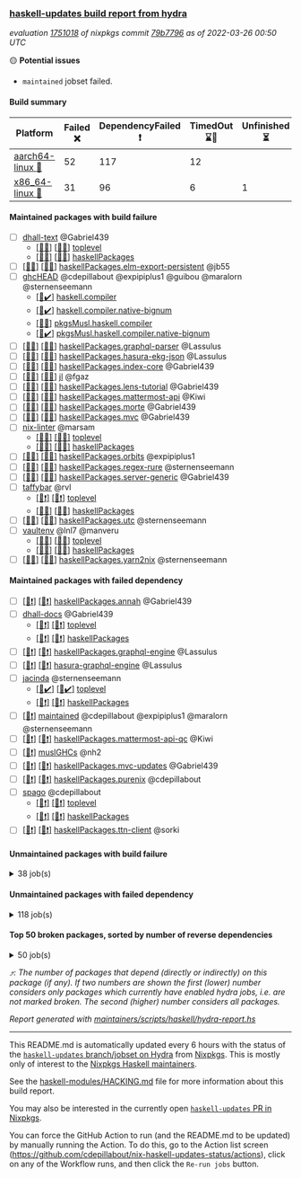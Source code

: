 ### [haskell-updates build report from hydra](https://hydra.nixos.org/jobset/nixpkgs/haskell-updates)
*evaluation [1751018](https://hydra.nixos.org/eval/1751018) of nixpkgs commit [79b7796](https://github.com/NixOS/nixpkgs/commits/79b779655724099bf9860c8448fb10eb3bf34873) as of 2022-03-26 00:50 UTC*

:yellow_circle: **Potential issues**
  * `maintained` jobset failed.

#### Build summary

 | Platform | Failed :x: | DependencyFailed :heavy_exclamation_mark: | TimedOut :hourglass::no_entry_sign: | Unfinished :hourglass_flowing_sand: | Success :heavy_check_mark: | 
 | --- | --- | --- | --- | --- | --- | 
 | [aarch64-linux :iphone:](https://hydra.nixos.org/eval/1751018?filter=.aarch64-linux) | 52 | 117 | 12 |  | 6173 | 
 | [x86_64-linux :penguin:](https://hydra.nixos.org/eval/1751018?filter=.x86_64-linux) | 31 | 96 | 6 | 1 | 6256 | 
#### Maintained packages with build failure
- [ ] [dhall-text](https://hydra.nixos.org/eval/1751018?filter=dhall-text) @Gabriel439
  - [[:iphone::x:]](https://hydra.nixos.org/build/170462121) [[:penguin::x:]](https://hydra.nixos.org/build/170462276) [toplevel](https://hydra.nixos.org/eval/1751018?filter=dhall-text)
  - [[:iphone::x:]](https://hydra.nixos.org/build/170469710) [[:penguin::x:]](https://hydra.nixos.org/build/170468431) [haskellPackages](https://hydra.nixos.org/eval/1751018?filter=haskellPackages.dhall-text)
- [ ] [[:iphone::x:]](https://hydra.nixos.org/build/170101168) [[:penguin::x:]](https://hydra.nixos.org/build/170100854) [haskellPackages.elm-export-persistent](https://hydra.nixos.org/eval/1751018?filter=haskellPackages.elm-export-persistent) @jb55
- [ ] [ghcHEAD](https://hydra.nixos.org/eval/1751018?filter=ghcHEAD) @cdepillabout @expipiplus1 @guibou @maralorn @sternenseemann
  - [[:penguin::heavy_check_mark:]](https://hydra.nixos.org/build/169732497) [haskell.compiler](https://hydra.nixos.org/eval/1751018?filter=haskell.compiler.ghcHEAD)
  - [[:penguin::heavy_check_mark:]](https://hydra.nixos.org/build/169743912) [haskell.compiler.native-bignum](https://hydra.nixos.org/eval/1751018?filter=haskell.compiler.native-bignum.ghcHEAD)
  - [[:penguin::x:]](https://hydra.nixos.org/build/169748113) [pkgsMusl.haskell.compiler](https://hydra.nixos.org/eval/1751018?filter=pkgsMusl.haskell.compiler.ghcHEAD)
  - [[:penguin::heavy_check_mark:]](https://hydra.nixos.org/build/169743137) [pkgsMusl.haskell.compiler.native-bignum](https://hydra.nixos.org/eval/1751018?filter=pkgsMusl.haskell.compiler.native-bignum.ghcHEAD)
- [ ] [[:iphone::x:]](https://hydra.nixos.org/build/169731858) [[:penguin::x:]](https://hydra.nixos.org/build/169733518) [haskellPackages.graphql-parser](https://hydra.nixos.org/eval/1751018?filter=haskellPackages.graphql-parser) @Lassulus
- [ ] [[:iphone::x:]](https://hydra.nixos.org/build/169738033) [[:penguin::x:]](https://hydra.nixos.org/build/169747755) [haskellPackages.hasura-ekg-json](https://hydra.nixos.org/eval/1751018?filter=haskellPackages.hasura-ekg-json) @Lassulus
- [ ] [[:iphone::x:]](https://hydra.nixos.org/build/170468860) [[:penguin::x:]](https://hydra.nixos.org/build/170462113) [haskellPackages.index-core](https://hydra.nixos.org/eval/1751018?filter=haskellPackages.index-core) @Gabriel439
- [ ] [[:iphone::x:]](https://hydra.nixos.org/build/169747848) [[:penguin::x:]](https://hydra.nixos.org/build/169745399) [jl](https://hydra.nixos.org/eval/1751018?filter=jl) @fgaz
- [ ] [[:iphone::x:]](https://hydra.nixos.org/build/170459809) [[:penguin::x:]](https://hydra.nixos.org/build/170468489) [haskellPackages.lens-tutorial](https://hydra.nixos.org/eval/1751018?filter=haskellPackages.lens-tutorial) @Gabriel439
- [ ] [[:iphone::x:]](https://hydra.nixos.org/build/170101250) [[:penguin::x:]](https://hydra.nixos.org/build/170100655) [haskellPackages.mattermost-api](https://hydra.nixos.org/eval/1751018?filter=haskellPackages.mattermost-api) @Kiwi
- [ ] [[:iphone::x:]](https://hydra.nixos.org/build/170460349) [[:penguin::x:]](https://hydra.nixos.org/build/170470609) [haskellPackages.morte](https://hydra.nixos.org/eval/1751018?filter=haskellPackages.morte) @Gabriel439
- [ ] [[:iphone::x:]](https://hydra.nixos.org/build/170467699) [[:penguin::x:]](https://hydra.nixos.org/build/170462432) [haskellPackages.mvc](https://hydra.nixos.org/eval/1751018?filter=haskellPackages.mvc) @Gabriel439
- [ ] [nix-linter](https://hydra.nixos.org/eval/1751018?filter=nix-linter) @marsam
  - [[:iphone::x:]](https://hydra.nixos.org/build/169731344) [[:penguin::x:]](https://hydra.nixos.org/build/169746143) [toplevel](https://hydra.nixos.org/eval/1751018?filter=nix-linter)
  - [[:iphone::x:]](https://hydra.nixos.org/build/169733230) [[:penguin::x:]](https://hydra.nixos.org/build/169736355) [haskellPackages](https://hydra.nixos.org/eval/1751018?filter=haskellPackages.nix-linter)
- [ ] [[:iphone::x:]](https://hydra.nixos.org/build/169734712) [[:penguin::x:]](https://hydra.nixos.org/build/170101111) [haskellPackages.orbits](https://hydra.nixos.org/eval/1751018?filter=haskellPackages.orbits) @expipiplus1
- [ ] [[:iphone::x:]](https://hydra.nixos.org/build/170466421) [[:penguin::x:]](https://hydra.nixos.org/build/170464872) [haskellPackages.regex-rure](https://hydra.nixos.org/eval/1751018?filter=haskellPackages.regex-rure) @sternenseemann
- [ ] [[:iphone::x:]](https://hydra.nixos.org/build/170466878) [[:penguin::x:]](https://hydra.nixos.org/build/170469624) [haskellPackages.server-generic](https://hydra.nixos.org/eval/1751018?filter=haskellPackages.server-generic) @Gabriel439
- [ ] [taffybar](https://hydra.nixos.org/eval/1751018?filter=taffybar) @rvl
  - [[:iphone::heavy_exclamation_mark:]](https://hydra.nixos.org/build/170868446) [[:penguin::heavy_exclamation_mark:]](https://hydra.nixos.org/build/170868445) [toplevel](https://hydra.nixos.org/eval/1751018?filter=taffybar)
  - [[:iphone::x:]](https://hydra.nixos.org/build/170100917) [[:penguin::x:]](https://hydra.nixos.org/build/170100962) [haskellPackages](https://hydra.nixos.org/eval/1751018?filter=haskellPackages.taffybar)
- [ ] [[:iphone::x:]](https://hydra.nixos.org/build/170460001) [[:penguin::x:]](https://hydra.nixos.org/build/170460032) [haskellPackages.utc](https://hydra.nixos.org/eval/1751018?filter=haskellPackages.utc) @sternenseemann
- [ ] [vaultenv](https://hydra.nixos.org/eval/1751018?filter=vaultenv) @lnl7 @manveru
  - [[:iphone::x:]](https://hydra.nixos.org/build/169750668) [[:penguin::x:]](https://hydra.nixos.org/build/169729132) [toplevel](https://hydra.nixos.org/eval/1751018?filter=vaultenv)
  - [[:iphone::x:]](https://hydra.nixos.org/build/169730222) [[:penguin::x:]](https://hydra.nixos.org/build/169737951) [haskellPackages](https://hydra.nixos.org/eval/1751018?filter=haskellPackages.vaultenv)
- [ ] [[:iphone::x:]](https://hydra.nixos.org/build/169738294) [[:penguin::x:]](https://hydra.nixos.org/build/169748636) [haskellPackages.yarn2nix](https://hydra.nixos.org/eval/1751018?filter=haskellPackages.yarn2nix) @sternenseemann
#### Maintained packages with failed dependency
- [ ] [[:iphone::heavy_exclamation_mark:]](https://hydra.nixos.org/build/170634582) [[:penguin::heavy_exclamation_mark:]](https://hydra.nixos.org/build/170634508) [haskellPackages.annah](https://hydra.nixos.org/eval/1751018?filter=haskellPackages.annah) @Gabriel439
- [ ] [dhall-docs](https://hydra.nixos.org/eval/1751018?filter=dhall-docs) @Gabriel439
  - [[:iphone::heavy_exclamation_mark:]](https://hydra.nixos.org/build/170634589) [[:penguin::heavy_exclamation_mark:]](https://hydra.nixos.org/build/170634585) [toplevel](https://hydra.nixos.org/eval/1751018?filter=dhall-docs)
  - [[:iphone::heavy_exclamation_mark:]](https://hydra.nixos.org/build/170634536) [[:penguin::heavy_exclamation_mark:]](https://hydra.nixos.org/build/170634549) [haskellPackages](https://hydra.nixos.org/eval/1751018?filter=haskellPackages.dhall-docs)
- [ ] [[:iphone::heavy_exclamation_mark:]](https://hydra.nixos.org/build/170385658) [[:penguin::heavy_exclamation_mark:]](https://hydra.nixos.org/build/170385755) [haskellPackages.graphql-engine](https://hydra.nixos.org/eval/1751018?filter=haskellPackages.graphql-engine) @Lassulus
- [ ] [[:iphone::heavy_exclamation_mark:]](https://hydra.nixos.org/build/170385679) [[:penguin::heavy_exclamation_mark:]](https://hydra.nixos.org/build/170385631) [hasura-graphql-engine](https://hydra.nixos.org/eval/1751018?filter=hasura-graphql-engine) @Lassulus
- [ ] [jacinda](https://hydra.nixos.org/eval/1751018?filter=jacinda) @sternenseemann
  - [[:iphone::heavy_check_mark:]](https://hydra.nixos.org/build/170430927) [[:penguin::heavy_check_mark:]](https://hydra.nixos.org/build/170430934) [toplevel](https://hydra.nixos.org/eval/1751018?filter=jacinda)
  - [[:iphone::heavy_exclamation_mark:]](https://hydra.nixos.org/build/170634337) [[:penguin::heavy_exclamation_mark:]](https://hydra.nixos.org/build/170634364) [haskellPackages](https://hydra.nixos.org/eval/1751018?filter=haskellPackages.jacinda)
- [ ] [[:penguin::heavy_exclamation_mark:]](https://hydra.nixos.org/build/170868459) [maintained](https://hydra.nixos.org/eval/1751018?filter=maintained) @cdepillabout @expipiplus1 @maralorn @sternenseemann
- [ ] [[:iphone::heavy_exclamation_mark:]](https://hydra.nixos.org/build/170101065) [[:penguin::heavy_exclamation_mark:]](https://hydra.nixos.org/build/170101200) [haskellPackages.mattermost-api-qc](https://hydra.nixos.org/eval/1751018?filter=haskellPackages.mattermost-api-qc) @Kiwi
- [ ] [[:penguin::heavy_exclamation_mark:]](https://hydra.nixos.org/build/169745644) [muslGHCs](https://hydra.nixos.org/eval/1751018?filter=muslGHCs) @nh2
- [ ] [[:iphone::heavy_exclamation_mark:]](https://hydra.nixos.org/build/170634479) [[:penguin::heavy_exclamation_mark:]](https://hydra.nixos.org/build/170634254) [haskellPackages.mvc-updates](https://hydra.nixos.org/eval/1751018?filter=haskellPackages.mvc-updates) @Gabriel439
- [ ] [[:iphone::heavy_exclamation_mark:]](https://hydra.nixos.org/build/170634507) [[:penguin::heavy_exclamation_mark:]](https://hydra.nixos.org/build/170634518) [haskellPackages.purenix](https://hydra.nixos.org/eval/1751018?filter=haskellPackages.purenix) @cdepillabout
- [ ] [spago](https://hydra.nixos.org/eval/1751018?filter=spago) @cdepillabout
  - [[:iphone::heavy_exclamation_mark:]](https://hydra.nixos.org/build/169743153) [[:penguin::heavy_exclamation_mark:]](https://hydra.nixos.org/build/169730093) [toplevel](https://hydra.nixos.org/eval/1751018?filter=spago)
  - [[:iphone::heavy_exclamation_mark:]](https://hydra.nixos.org/build/169738130) [[:penguin::heavy_exclamation_mark:]](https://hydra.nixos.org/build/169733436) [haskellPackages](https://hydra.nixos.org/eval/1751018?filter=haskellPackages.spago)
- [ ] [[:iphone::heavy_exclamation_mark:]](https://hydra.nixos.org/build/170634555) [[:penguin::heavy_exclamation_mark:]](https://hydra.nixos.org/build/170634503) [haskellPackages.ttn-client](https://hydra.nixos.org/eval/1751018?filter=haskellPackages.ttn-client) @sorki
#### Unmaintained packages with build failure
<details><summary>38 job(s) </summary>

- [ ] [QuickCheck](https://hydra.nixos.org/eval/1751018?filter=QuickCheck)  :arrow_heading_up: 1265 | 4738
  - [[:iphone::heavy_check_mark:]](https://hydra.nixos.org/build/169729684) [[:penguin::heavy_check_mark:]](https://hydra.nixos.org/build/169738633) [haskellPackages](https://hydra.nixos.org/eval/1751018?filter=haskellPackages.QuickCheck)
  -  [[:penguin::x:]](https://hydra.nixos.org/build/170015577) [pkgsStatic.haskell.packages.integer-simple.ghc8107](https://hydra.nixos.org/eval/1751018?filter=pkgsStatic.haskell.packages.integer-simple.ghc8107.QuickCheck)
  -  [[:penguin::heavy_check_mark:]](https://hydra.nixos.org/build/170015576) [pkgsStatic.haskell.packages.native-bignum.ghc902](https://hydra.nixos.org/eval/1751018?filter=pkgsStatic.haskell.packages.native-bignum.ghc902.QuickCheck)
- [ ] [[:iphone::x:]](https://hydra.nixos.org/build/169749212) [[:penguin::x:]](https://hydra.nixos.org/build/169735126) [haskellPackages.text-format](https://hydra.nixos.org/eval/1751018?filter=haskellPackages.text-format)  :arrow_heading_up: 18 | 28
- [ ] [[:iphone::x:]](https://hydra.nixos.org/build/169746375) [[:penguin::x:]](https://hydra.nixos.org/build/169750762) [haskellPackages.validation](https://hydra.nixos.org/eval/1751018?filter=haskellPackages.validation)  :arrow_heading_up: 12 | 26
- [ ] [[:iphone::x:]](https://hydra.nixos.org/build/170634664) [[:penguin::x:]](https://hydra.nixos.org/build/170634623) [haskellPackages.yi-core](https://hydra.nixos.org/eval/1751018?filter=haskellPackages.yi-core)  :arrow_heading_up: 12 | 12
- [ ] [[:iphone::x:]](https://hydra.nixos.org/build/169747473) [[:penguin::x:]](https://hydra.nixos.org/build/169735485) [haskellPackages.bower-json](https://hydra.nixos.org/eval/1751018?filter=haskellPackages.bower-json)  :arrow_heading_up: 8 | 10
- [ ] [[:iphone::x:]](https://hydra.nixos.org/build/169746047) [[:penguin::x:]](https://hydra.nixos.org/build/169730292) [haskellPackages.purescript-cst](https://hydra.nixos.org/eval/1751018?filter=haskellPackages.purescript-cst)  :arrow_heading_up: 7 | 9
- [ ] [[:iphone::x:]](https://hydra.nixos.org/build/169736386) [[:penguin::heavy_check_mark:]](https://hydra.nixos.org/build/169744407) [haskellPackages.OrderedBits](https://hydra.nixos.org/eval/1751018?filter=haskellPackages.OrderedBits)  :arrow_heading_up: 5 | 36
- [ ] [[:iphone::x:]](https://hydra.nixos.org/build/170634644) [[:penguin::x:]](https://hydra.nixos.org/build/170868440) [haskellPackages.sbv](https://hydra.nixos.org/eval/1751018?filter=haskellPackages.sbv)  :arrow_heading_up: 5 | 13
- [ ] [[:iphone::x:]](https://hydra.nixos.org/build/170470305) [[:penguin::heavy_check_mark:]](https://hydra.nixos.org/build/170468731) [haskellPackages.hw-simd](https://hydra.nixos.org/eval/1751018?filter=haskellPackages.hw-simd)  :arrow_heading_up: 3 | 7
- [ ] [[:iphone::x:]](https://hydra.nixos.org/build/170101194) [[:penguin::heavy_check_mark:]](https://hydra.nixos.org/build/170100899) [haskellPackages.ptr-poker](https://hydra.nixos.org/eval/1751018?filter=haskellPackages.ptr-poker)  :arrow_heading_up: 3 | 4
- [ ] [[:iphone::x:]](https://hydra.nixos.org/build/170460781) [[:penguin::x:]](https://hydra.nixos.org/build/170459700) [haskellPackages.mmark](https://hydra.nixos.org/eval/1751018?filter=haskellPackages.mmark)  :arrow_heading_up: 3 | 3
- [ ] [[:iphone::x:]](https://hydra.nixos.org/build/170100804) [[:penguin::x:]](https://hydra.nixos.org/build/170101088) [haskellPackages.net-mqtt](https://hydra.nixos.org/eval/1751018?filter=haskellPackages.net-mqtt)  :arrow_heading_up: 3 | 3
- [ ] [[:iphone::x:]](https://hydra.nixos.org/build/170466393) [[:penguin::heavy_check_mark:]](https://hydra.nixos.org/build/170470590) [haskellPackages.hw-json-simd](https://hydra.nixos.org/eval/1751018?filter=haskellPackages.hw-json-simd)  :arrow_heading_up: 2 | 7
- [ ] [[:iphone::x:]](https://hydra.nixos.org/build/169733136) [[:penguin::heavy_check_mark:]](https://hydra.nixos.org/build/169732135) [haskellPackages.cdar-mBound](https://hydra.nixos.org/eval/1751018?filter=haskellPackages.cdar-mBound)  :arrow_heading_up: 2 | 2
- [ ] [[:iphone::x:]](https://hydra.nixos.org/build/169738749) [[:penguin::heavy_check_mark:]](https://hydra.nixos.org/build/169749042) [haskellPackages.quic](https://hydra.nixos.org/eval/1751018?filter=haskellPackages.quic)  :arrow_heading_up: 2 | 2
- [ ] [[:iphone::x:]](https://hydra.nixos.org/build/169738504) [[:penguin::heavy_check_mark:]](https://hydra.nixos.org/build/169734897) [haskellPackages.freetype2](https://hydra.nixos.org/eval/1751018?filter=haskellPackages.freetype2)  :arrow_heading_up: 1 | 8
- [ ] [[:iphone::x:]](https://hydra.nixos.org/build/169736555) [[:penguin::heavy_check_mark:]](https://hydra.nixos.org/build/169734498) [haskellPackages.long-double](https://hydra.nixos.org/eval/1751018?filter=haskellPackages.long-double)  :arrow_heading_up: 1 | 2
- [ ] [[:iphone::x:]](https://hydra.nixos.org/build/169737254) [[:penguin::x:]](https://hydra.nixos.org/build/169742008) [haskellPackages.cabal-install-parsers](https://hydra.nixos.org/eval/1751018?filter=haskellPackages.cabal-install-parsers)  :arrow_heading_up: 1 | 1
- [ ] [[:iphone::x:]](https://hydra.nixos.org/build/169737212) [[:penguin::heavy_check_mark:]](https://hydra.nixos.org/build/169747396) [haskellPackages.easytensor](https://hydra.nixos.org/eval/1751018?filter=haskellPackages.easytensor)  :arrow_heading_up: 1 | 1
- [ ] [[:iphone::x:]](https://hydra.nixos.org/build/169736150) [[:penguin::heavy_check_mark:]](https://hydra.nixos.org/build/169740772) [haskellPackages.nlopt-haskell](https://hydra.nixos.org/eval/1751018?filter=haskellPackages.nlopt-haskell)  :arrow_heading_up: 1 | 1
- [ ] [[:iphone::x:]](https://hydra.nixos.org/build/169743725) [[:penguin::heavy_check_mark:]](https://hydra.nixos.org/build/169748423) [haskellPackages.stm-queue](https://hydra.nixos.org/eval/1751018?filter=haskellPackages.stm-queue)  :arrow_heading_up: 1 | 1
- [ ] [[:iphone::x:]](https://hydra.nixos.org/build/170461205) [[:penguin::heavy_check_mark:]](https://hydra.nixos.org/build/170465228) [haskellPackages.swisstable](https://hydra.nixos.org/eval/1751018?filter=haskellPackages.swisstable)  :arrow_heading_up: 1 | 1
- [ ] [[:iphone::x:]](https://hydra.nixos.org/build/169733348) [[:penguin::heavy_check_mark:]](https://hydra.nixos.org/build/169730192) [haskellPackages.unicode-properties](https://hydra.nixos.org/eval/1751018?filter=haskellPackages.unicode-properties)  :arrow_heading_up: 1 | 1
- [ ] [[:iphone::x:]](https://hydra.nixos.org/build/169747516) [[:penguin::heavy_check_mark:]](https://hydra.nixos.org/build/169746690) [haskellPackages.picosat](https://hydra.nixos.org/eval/1751018?filter=haskellPackages.picosat)  :arrow_heading_up: 0 | 1
- [ ] [[:iphone::x:]](https://hydra.nixos.org/build/169731654) [[:penguin::heavy_check_mark:]](https://hydra.nixos.org/build/169738859) [haskellPackages.HsASA](https://hydra.nixos.org/eval/1751018?filter=haskellPackages.HsASA) 
- [ ] [[:iphone::x:]](https://hydra.nixos.org/build/170862147) [[:penguin::x:]](https://hydra.nixos.org/build/170862148) [haskellPackages.arch-hs](https://hydra.nixos.org/eval/1751018?filter=haskellPackages.arch-hs) 
- [ ] [[:iphone::x:]](https://hydra.nixos.org/build/169750868) [[:penguin::heavy_check_mark:]](https://hydra.nixos.org/build/169739991) [haskellPackages.comfort-fftw](https://hydra.nixos.org/eval/1751018?filter=haskellPackages.comfort-fftw) 
- [ ] [[:iphone::x:]](https://hydra.nixos.org/build/170868447) [[:penguin::heavy_check_mark:]](https://hydra.nixos.org/build/170868452) [haskellPackages.gnome-keyring](https://hydra.nixos.org/eval/1751018?filter=haskellPackages.gnome-keyring) 
- [ ] [[:iphone::x:]](https://hydra.nixos.org/build/169736601) [[:penguin::heavy_check_mark:]](https://hydra.nixos.org/build/169737986) [haskellPackages.hls-rename-plugin](https://hydra.nixos.org/eval/1751018?filter=haskellPackages.hls-rename-plugin) 
- [ ] [[:iphone::x:]](https://hydra.nixos.org/build/170634646) [[:penguin::x:]](https://hydra.nixos.org/build/170634636) [haskellPackages.hyper-haskell-server](https://hydra.nixos.org/eval/1751018?filter=haskellPackages.hyper-haskell-server) 
- [ ] [[:iphone::x:]](https://hydra.nixos.org/build/169729070) [[:penguin::heavy_check_mark:]](https://hydra.nixos.org/build/169735431) [haskellPackages.jammittools](https://hydra.nixos.org/eval/1751018?filter=haskellPackages.jammittools) 
- [ ] [[:iphone::x:]](https://hydra.nixos.org/build/169746258) [[:penguin::heavy_check_mark:]](https://hydra.nixos.org/build/169742814) [haskellPackages.risc386](https://hydra.nixos.org/eval/1751018?filter=haskellPackages.risc386) 
- [ ] [[:iphone::x:]](https://hydra.nixos.org/build/170465255) [[:penguin::heavy_check_mark:]](https://hydra.nixos.org/build/170462101) [haskellPackages.skews](https://hydra.nixos.org/eval/1751018?filter=haskellPackages.skews) 
- [ ] [[:iphone::x:]](https://hydra.nixos.org/build/170468499) [[:penguin::heavy_check_mark:]](https://hydra.nixos.org/build/170463122) [haskellPackages.slugify](https://hydra.nixos.org/eval/1751018?filter=haskellPackages.slugify) 
- [ ] [[:iphone::x:]](https://hydra.nixos.org/build/169738352) [[:penguin::heavy_check_mark:]](https://hydra.nixos.org/build/169736159) [haskellPackages.wiringPi](https://hydra.nixos.org/eval/1751018?filter=haskellPackages.wiringPi) 
</details>

#### Unmaintained packages with failed dependency
<details><summary>118 job(s) </summary>

- [ ] [[:iphone::heavy_exclamation_mark:]](https://hydra.nixos.org/build/170634502) [[:penguin::heavy_exclamation_mark:]](https://hydra.nixos.org/build/170634511) [haskellPackages.purescript](https://hydra.nixos.org/eval/1751018?filter=haskellPackages.purescript)  :arrow_heading_up: 6 | 8
- [ ] [[:iphone::heavy_exclamation_mark:]](https://hydra.nixos.org/build/169742361) [[:penguin::heavy_check_mark:]](https://hydra.nixos.org/build/169731754) [haskellPackages.PrimitiveArray](https://hydra.nixos.org/eval/1751018?filter=haskellPackages.PrimitiveArray)  :arrow_heading_up: 4 | 35
- [ ] [yi](https://hydra.nixos.org/eval/1751018?filter=yi)  :arrow_heading_up: 4 | 4
  -  [[:penguin::heavy_exclamation_mark:]](https://hydra.nixos.org/build/170634641) [toplevel](https://hydra.nixos.org/eval/1751018?filter=yi)
  - [[:iphone::heavy_exclamation_mark:]](https://hydra.nixos.org/build/170634665) [[:penguin::heavy_exclamation_mark:]](https://hydra.nixos.org/build/170634640) [haskellPackages](https://hydra.nixos.org/eval/1751018?filter=haskellPackages.yi)
- [ ] [[:iphone::heavy_exclamation_mark:]](https://hydra.nixos.org/build/170634301) [[:penguin::heavy_check_mark:]](https://hydra.nixos.org/build/170634274) [haskellPackages.BiobaseTypes](https://hydra.nixos.org/eval/1751018?filter=haskellPackages.BiobaseTypes)  :arrow_heading_up: 3 | 21
- [ ] [[:iphone::heavy_exclamation_mark:]](https://hydra.nixos.org/build/170634520) [[:penguin::heavy_exclamation_mark:]](https://hydra.nixos.org/build/170634603) [haskellPackages.sv-core](https://hydra.nixos.org/eval/1751018?filter=haskellPackages.sv-core)  :arrow_heading_up: 2 | 3
- [ ] [[:iphone::heavy_exclamation_mark:]](https://hydra.nixos.org/build/170101304) [[:penguin::heavy_check_mark:]](https://hydra.nixos.org/build/170100919) [haskellPackages.jsonifier](https://hydra.nixos.org/eval/1751018?filter=haskellPackages.jsonifier)  :arrow_heading_up: 2 | 2
- [ ] [[:iphone::heavy_exclamation_mark:]](https://hydra.nixos.org/build/170634624) [[:penguin::heavy_exclamation_mark:]](https://hydra.nixos.org/build/170634659) [haskellPackages.yi-misc-modes](https://hydra.nixos.org/eval/1751018?filter=haskellPackages.yi-misc-modes)  :arrow_heading_up: 2 | 2
- [ ] [[:iphone::heavy_exclamation_mark:]](https://hydra.nixos.org/build/170634439) [[:penguin::heavy_check_mark:]](https://hydra.nixos.org/build/170634331) [haskellPackages.BiobaseENA](https://hydra.nixos.org/eval/1751018?filter=haskellPackages.BiobaseENA)  :arrow_heading_up: 1 | 18
- [ ] [[:iphone::heavy_exclamation_mark:]](https://hydra.nixos.org/build/170634573) [[:penguin::heavy_exclamation_mark:]](https://hydra.nixos.org/build/170634563) [haskellPackages.geojson](https://hydra.nixos.org/eval/1751018?filter=haskellPackages.geojson)  :arrow_heading_up: 1 | 3
- [ ] [[:iphone::heavy_exclamation_mark:]](https://hydra.nixos.org/build/170634258) [[:penguin::heavy_check_mark:]](https://hydra.nixos.org/build/170634029) [haskellPackages.hw-dsv](https://hydra.nixos.org/eval/1751018?filter=haskellPackages.hw-dsv)  :arrow_heading_up: 1 | 3
- [ ] [hoogle](https://hydra.nixos.org/eval/1751018?filter=hoogle)  :arrow_heading_up: 1 | 2
  - [[:iphone::heavy_check_mark:]](https://hydra.nixos.org/build/169742252) [[:penguin::heavy_check_mark:]](https://hydra.nixos.org/build/169745448) [haskell.packages.ghc8107](https://hydra.nixos.org/eval/1751018?filter=haskell.packages.ghc8107.hoogle)
  - [[:iphone::heavy_check_mark:]](https://hydra.nixos.org/build/169741017) [[:penguin::heavy_check_mark:]](https://hydra.nixos.org/build/169750843) [haskell.packages.ghc884](https://hydra.nixos.org/eval/1751018?filter=haskell.packages.ghc884.hoogle)
  - [[:iphone::heavy_check_mark:]](https://hydra.nixos.org/build/169740363) [[:penguin::heavy_check_mark:]](https://hydra.nixos.org/build/169740654) [haskell.packages.ghc902](https://hydra.nixos.org/eval/1751018?filter=haskell.packages.ghc902.hoogle)
  - [[:iphone::heavy_exclamation_mark:]](https://hydra.nixos.org/build/170430931) [[:penguin::heavy_check_mark:]](https://hydra.nixos.org/build/170430933) [haskell.packages.ghc922](https://hydra.nixos.org/eval/1751018?filter=haskell.packages.ghc922.hoogle)
  - [[:iphone::heavy_check_mark:]](https://hydra.nixos.org/build/169736136) [[:penguin::heavy_check_mark:]](https://hydra.nixos.org/build/169743886) [haskellPackages](https://hydra.nixos.org/eval/1751018?filter=haskellPackages.hoogle)
- [ ] [[:iphone::heavy_exclamation_mark:]](https://hydra.nixos.org/build/170461490) [[:penguin::heavy_check_mark:]](https://hydra.nixos.org/build/170467370) [haskellPackages.aern2-mp](https://hydra.nixos.org/eval/1751018?filter=haskellPackages.aern2-mp)  :arrow_heading_up: 1 | 1
- [ ] [[:iphone::heavy_exclamation_mark:]](https://hydra.nixos.org/build/170634593) [[:penguin::heavy_exclamation_mark:]](https://hydra.nixos.org/build/170634554) [haskellPackages.dovetail](https://hydra.nixos.org/eval/1751018?filter=haskellPackages.dovetail)  :arrow_heading_up: 1 | 1
- [ ] [[:iphone::heavy_exclamation_mark:]](https://hydra.nixos.org/build/170634030) [[:penguin::heavy_exclamation_mark:]](https://hydra.nixos.org/build/170634121) [haskellPackages.hbro](https://hydra.nixos.org/eval/1751018?filter=haskellPackages.hbro)  :arrow_heading_up: 1 | 1
- [ ] [[:iphone::heavy_exclamation_mark:]](https://hydra.nixos.org/build/169734815) [[:penguin::heavy_check_mark:]](https://hydra.nixos.org/build/169737110) [haskellPackages.http3](https://hydra.nixos.org/eval/1751018?filter=haskellPackages.http3)  :arrow_heading_up: 1 | 1
- [ ] [[:iphone::heavy_exclamation_mark:]](https://hydra.nixos.org/build/170634513) [[:penguin::heavy_exclamation_mark:]](https://hydra.nixos.org/build/170634524) [haskellPackages.lol-calculus](https://hydra.nixos.org/eval/1751018?filter=haskellPackages.lol-calculus)  :arrow_heading_up: 1 | 1
- [ ] [[:iphone::heavy_exclamation_mark:]](https://hydra.nixos.org/build/170634499) [[:penguin::heavy_exclamation_mark:]](https://hydra.nixos.org/build/170634560) [haskellPackages.mmark-ext](https://hydra.nixos.org/eval/1751018?filter=haskellPackages.mmark-ext)  :arrow_heading_up: 1 | 1
- [ ] [[:iphone::heavy_exclamation_mark:]](https://hydra.nixos.org/build/170101165) [[:penguin::heavy_check_mark:]](https://hydra.nixos.org/build/170100959) [haskellPackages.opentelemetry-extra](https://hydra.nixos.org/eval/1751018?filter=haskellPackages.opentelemetry-extra)  :arrow_heading_up: 1 | 1
- [ ] [[:iphone::heavy_exclamation_mark:]](https://hydra.nixos.org/build/170634577) [[:penguin::heavy_exclamation_mark:]](https://hydra.nixos.org/build/170634532) [haskellPackages.servant-util](https://hydra.nixos.org/eval/1751018?filter=haskellPackages.servant-util)  :arrow_heading_up: 1 | 1
- [ ] [[:iphone::heavy_exclamation_mark:]](https://hydra.nixos.org/build/170634551) [[:penguin::heavy_exclamation_mark:]](https://hydra.nixos.org/build/170634558) [haskellPackages.text-all](https://hydra.nixos.org/eval/1751018?filter=haskellPackages.text-all)  :arrow_heading_up: 1 | 1
- [ ] [[:penguin::heavy_exclamation_mark:]](https://hydra.nixos.org/build/170868449) [haskellPackages.verifiable-expressions](https://hydra.nixos.org/eval/1751018?filter=haskellPackages.verifiable-expressions)  :arrow_heading_up: 1 | 1
- [ ] [[:iphone::heavy_exclamation_mark:]](https://hydra.nixos.org/build/170634365) [[:penguin::heavy_check_mark:]](https://hydra.nixos.org/build/170634164) [haskellPackages.wss-client](https://hydra.nixos.org/eval/1751018?filter=haskellPackages.wss-client)  :arrow_heading_up: 1 | 1
- [ ] [[:iphone::heavy_exclamation_mark:]](https://hydra.nixos.org/build/170634643) [[:penguin::heavy_exclamation_mark:]](https://hydra.nixos.org/build/170634626) [haskellPackages.yi-keymap-emacs](https://hydra.nixos.org/eval/1751018?filter=haskellPackages.yi-keymap-emacs)  :arrow_heading_up: 1 | 1
- [ ] [[:iphone::heavy_exclamation_mark:]](https://hydra.nixos.org/build/170634177) [[:penguin::heavy_check_mark:]](https://hydra.nixos.org/build/170634457) [haskellPackages.BiobaseXNA](https://hydra.nixos.org/eval/1751018?filter=haskellPackages.BiobaseXNA)  :arrow_heading_up: 0 | 17
- [ ] [[:iphone::heavy_exclamation_mark:]](https://hydra.nixos.org/build/170634453) [[:penguin::heavy_check_mark:]](https://hydra.nixos.org/build/170634089) [haskellPackages.hw-json-standard-cursor](https://hydra.nixos.org/eval/1751018?filter=haskellPackages.hw-json-standard-cursor)  :arrow_heading_up: 0 | 5
- [ ] [[:iphone::heavy_exclamation_mark:]](https://hydra.nixos.org/build/170634135) [[:penguin::heavy_check_mark:]](https://hydra.nixos.org/build/170634236) [haskellPackages.BiobaseFasta](https://hydra.nixos.org/eval/1751018?filter=haskellPackages.BiobaseFasta)  :arrow_heading_up: 0 | 3
- [ ] [[:iphone::heavy_exclamation_mark:]](https://hydra.nixos.org/build/170634358) [[:penguin::heavy_check_mark:]](https://hydra.nixos.org/build/170634398) [haskellPackages.hw-json-simple-cursor](https://hydra.nixos.org/eval/1751018?filter=haskellPackages.hw-json-simple-cursor)  :arrow_heading_up: 0 | 3
- [ ] [[:iphone::heavy_exclamation_mark:]](https://hydra.nixos.org/build/170634652) [[:penguin::heavy_exclamation_mark:]](https://hydra.nixos.org/build/170868453) [haskellPackages.crackNum](https://hydra.nixos.org/eval/1751018?filter=haskellPackages.crackNum)  :arrow_heading_up: 0 | 1
- [ ] [[:iphone::heavy_exclamation_mark:]](https://hydra.nixos.org/build/170634546) [[:penguin::heavy_exclamation_mark:]](https://hydra.nixos.org/build/170634544) [haskellPackages.wkt-geom](https://hydra.nixos.org/eval/1751018?filter=haskellPackages.wkt-geom)  :arrow_heading_up: 0 | 1
- [ ] [[:iphone::heavy_exclamation_mark:]](https://hydra.nixos.org/build/170634476) [[:penguin::heavy_exclamation_mark:]](https://hydra.nixos.org/build/170634208) [haskellPackages.GuiHaskell](https://hydra.nixos.org/eval/1751018?filter=haskellPackages.GuiHaskell) 
- [ ] [[:iphone::heavy_exclamation_mark:]](https://hydra.nixos.org/build/170634519) [[:penguin::heavy_exclamation_mark:]](https://hydra.nixos.org/build/170634557) [haskellPackages.HABQT](https://hydra.nixos.org/eval/1751018?filter=haskellPackages.HABQT) 
- [ ] [[:iphone::heavy_exclamation_mark:]](https://hydra.nixos.org/build/170467832) [[:penguin::heavy_exclamation_mark:]](https://hydra.nixos.org/build/170466403) [haskellPackages.HDRUtils](https://hydra.nixos.org/eval/1751018?filter=haskellPackages.HDRUtils) 
- [ ] [[:iphone::heavy_exclamation_mark:]](https://hydra.nixos.org/build/170634159) [[:penguin::heavy_exclamation_mark:]](https://hydra.nixos.org/build/170634078) [haskellPackages.HPlot](https://hydra.nixos.org/eval/1751018?filter=haskellPackages.HPlot) 
- [ ] [[:iphone::heavy_exclamation_mark:]](https://hydra.nixos.org/build/170634458) [[:penguin::heavy_check_mark:]](https://hydra.nixos.org/build/170634304) [haskellPackages.aern2-real](https://hydra.nixos.org/eval/1751018?filter=haskellPackages.aern2-real) 
- [ ] [[:iphone::heavy_exclamation_mark:]](https://hydra.nixos.org/build/170634046) [[:penguin::heavy_check_mark:]](https://hydra.nixos.org/build/170634172) [haskellPackages.align-audio](https://hydra.nixos.org/eval/1751018?filter=haskellPackages.align-audio) 
- [ ] [[:iphone::heavy_exclamation_mark:]](https://hydra.nixos.org/build/170634541) [[:penguin::heavy_exclamation_mark:]](https://hydra.nixos.org/build/170634505) [haskellPackages.aws-ec2-knownhosts](https://hydra.nixos.org/eval/1751018?filter=haskellPackages.aws-ec2-knownhosts) 
- [ ] [[:iphone::heavy_exclamation_mark:]](https://hydra.nixos.org/build/170634043) [[:penguin::heavy_exclamation_mark:]](https://hydra.nixos.org/build/170634478) [haskellPackages.bluetile](https://hydra.nixos.org/eval/1751018?filter=haskellPackages.bluetile) 
- [ ] [[:iphone::heavy_exclamation_mark:]](https://hydra.nixos.org/build/170634576) [[:penguin::heavy_exclamation_mark:]](https://hydra.nixos.org/build/170634510) [haskellPackages.cabocha](https://hydra.nixos.org/eval/1751018?filter=haskellPackages.cabocha) 
- [ ] [[:iphone::heavy_exclamation_mark:]](https://hydra.nixos.org/build/170634500) [[:penguin::heavy_exclamation_mark:]](https://hydra.nixos.org/build/170634531) [haskellPackages.cake3](https://hydra.nixos.org/eval/1751018?filter=haskellPackages.cake3) 
- [ ] [[:penguin::heavy_exclamation_mark:]](https://hydra.nixos.org/build/170868460) [haskellPackages.camfort](https://hydra.nixos.org/eval/1751018?filter=haskellPackages.camfort) 
- [ ] [[:iphone::heavy_exclamation_mark:]](https://hydra.nixos.org/build/170634602) [[:penguin::heavy_exclamation_mark:]](https://hydra.nixos.org/build/170634538) [haskellPackages.dovetail-aeson](https://hydra.nixos.org/eval/1751018?filter=haskellPackages.dovetail-aeson) 
- [ ] [[:iphone::heavy_exclamation_mark:]](https://hydra.nixos.org/build/170634596) [[:penguin::heavy_exclamation_mark:]](https://hydra.nixos.org/build/170634526) [haskellPackages.dsv](https://hydra.nixos.org/eval/1751018?filter=haskellPackages.dsv) 
- [ ] [[:iphone::heavy_exclamation_mark:]](https://hydra.nixos.org/build/170634537) [[:penguin::heavy_exclamation_mark:]](https://hydra.nixos.org/build/170634583) [haskellPackages.duplo](https://hydra.nixos.org/eval/1751018?filter=haskellPackages.duplo) 
- [ ] [[:iphone::heavy_exclamation_mark:]](https://hydra.nixos.org/build/169735203) [[:penguin::heavy_check_mark:]](https://hydra.nixos.org/build/169747549) [haskellPackages.easytensor-vulkan](https://hydra.nixos.org/eval/1751018?filter=haskellPackages.easytensor-vulkan) 
- [ ] [[:iphone::heavy_exclamation_mark:]](https://hydra.nixos.org/build/170634534) [[:penguin::heavy_exclamation_mark:]](https://hydra.nixos.org/build/170634540) [haskellPackages.gedcom](https://hydra.nixos.org/eval/1751018?filter=haskellPackages.gedcom) 
- [ ] [[:iphone::heavy_exclamation_mark:]](https://hydra.nixos.org/build/170634019) [[:penguin::heavy_exclamation_mark:]](https://hydra.nixos.org/build/170634436) [haskellPackages.gladexml-accessor](https://hydra.nixos.org/eval/1751018?filter=haskellPackages.gladexml-accessor) 
- [ ] [[:iphone::heavy_exclamation_mark:]](https://hydra.nixos.org/build/170634336) [[:penguin::heavy_exclamation_mark:]](https://hydra.nixos.org/build/170634190) [haskellPackages.gtk2hs-cast-glade](https://hydra.nixos.org/eval/1751018?filter=haskellPackages.gtk2hs-cast-glade) 
- [ ] [[:iphone::heavy_exclamation_mark:]](https://hydra.nixos.org/build/169738873) [[:penguin::heavy_check_mark:]](https://hydra.nixos.org/build/169731127) [haskellPackages.harfbuzz-pure](https://hydra.nixos.org/eval/1751018?filter=haskellPackages.harfbuzz-pure) 
- [ ] [[:iphone::heavy_exclamation_mark:]](https://hydra.nixos.org/build/170634571) [[:penguin::heavy_exclamation_mark:]](https://hydra.nixos.org/build/170634529) [haskellPackages.haskades](https://hydra.nixos.org/eval/1751018?filter=haskellPackages.haskades) 
- [ ] [[:iphone::heavy_exclamation_mark:]](https://hydra.nixos.org/build/170634204) [[:penguin::heavy_exclamation_mark:]](https://hydra.nixos.org/build/170634434) [haskellPackages.hbro-contrib](https://hydra.nixos.org/eval/1751018?filter=haskellPackages.hbro-contrib) 
- [ ] [[:iphone::heavy_exclamation_mark:]](https://hydra.nixos.org/build/170634645) [[:penguin::heavy_exclamation_mark:]](https://hydra.nixos.org/build/170868441) [haskellPackages.hevm](https://hydra.nixos.org/eval/1751018?filter=haskellPackages.hevm) 
- [ ] [[:iphone::heavy_exclamation_mark:]](https://hydra.nixos.org/build/170634575) [[:penguin::heavy_exclamation_mark:]](https://hydra.nixos.org/build/170634579) [haskellPackages.hipe](https://hydra.nixos.org/eval/1751018?filter=haskellPackages.hipe) 
- [ ] [[:iphone::heavy_exclamation_mark:]](https://hydra.nixos.org/build/169741608) [[:penguin::heavy_check_mark:]](https://hydra.nixos.org/build/169741783) [haskellPackages.hmatrix-nlopt](https://hydra.nixos.org/eval/1751018?filter=haskellPackages.hmatrix-nlopt) 
- [ ] [[:iphone::heavy_exclamation_mark:]](https://hydra.nixos.org/build/170634394) [[:penguin::heavy_check_mark:]](https://hydra.nixos.org/build/170634338) [haskellPackages.hs-swisstable-hashtables-class](https://hydra.nixos.org/eval/1751018?filter=haskellPackages.hs-swisstable-hashtables-class) 
- [ ] [[:iphone::heavy_exclamation_mark:]](https://hydra.nixos.org/build/170634048) [[:penguin::heavy_exclamation_mark:]](https://hydra.nixos.org/build/170634045) [haskellPackages.hstzaar](https://hydra.nixos.org/eval/1751018?filter=haskellPackages.hstzaar) 
- [ ] [[:iphone::heavy_exclamation_mark:]](https://hydra.nixos.org/build/170634379) [[:penguin::heavy_check_mark:]](https://hydra.nixos.org/build/170634462) [haskellPackages.hw-simd-cli](https://hydra.nixos.org/eval/1751018?filter=haskellPackages.hw-simd-cli) 
- [ ] [[:penguin::heavy_exclamation_mark:]](https://hydra.nixos.org/build/170634656) [hyper-haskell-server-with-packages](https://hydra.nixos.org/eval/1751018?filter=hyper-haskell-server-with-packages) 
- [ ] [[:iphone::heavy_exclamation_mark:]](https://hydra.nixos.org/build/170634574) [[:penguin::heavy_exclamation_mark:]](https://hydra.nixos.org/build/170634564) [haskellPackages.jobqueue](https://hydra.nixos.org/eval/1751018?filter=haskellPackages.jobqueue) 
- [ ] [[:iphone::heavy_exclamation_mark:]](https://hydra.nixos.org/build/170634550) [[:penguin::heavy_exclamation_mark:]](https://hydra.nixos.org/build/170634590) [haskellPackages.karps](https://hydra.nixos.org/eval/1751018?filter=haskellPackages.karps) 
- [ ] [[:iphone::heavy_exclamation_mark:]](https://hydra.nixos.org/build/170634542) [[:penguin::heavy_exclamation_mark:]](https://hydra.nixos.org/build/170634594) [haskellPackages.krapsh](https://hydra.nixos.org/eval/1751018?filter=haskellPackages.krapsh) 
- [ ] [[:iphone::heavy_exclamation_mark:]](https://hydra.nixos.org/build/170634591) [[:penguin::heavy_exclamation_mark:]](https://hydra.nixos.org/build/170634601) [haskellPackages.lame-tester](https://hydra.nixos.org/eval/1751018?filter=haskellPackages.lame-tester) 
- [ ] [[:iphone::heavy_exclamation_mark:]](https://hydra.nixos.org/build/170634509) [[:penguin::heavy_exclamation_mark:]](https://hydra.nixos.org/build/170634515) [haskellPackages.latest-npm-version](https://hydra.nixos.org/eval/1751018?filter=haskellPackages.latest-npm-version) 
- [ ] [[:penguin::heavy_exclamation_mark:]](https://hydra.nixos.org/build/170868439) [haskellPackages.linearEqSolver](https://hydra.nixos.org/eval/1751018?filter=haskellPackages.linearEqSolver) 
- [ ] [[:iphone::heavy_exclamation_mark:]](https://hydra.nixos.org/build/170634599) [[:penguin::heavy_exclamation_mark:]](https://hydra.nixos.org/build/170634553) [haskellPackages.liquid](https://hydra.nixos.org/eval/1751018?filter=haskellPackages.liquid) 
- [ ] [[:iphone::heavy_exclamation_mark:]](https://hydra.nixos.org/build/170634584) [[:penguin::heavy_exclamation_mark:]](https://hydra.nixos.org/build/170634600) [haskellPackages.lol-typing](https://hydra.nixos.org/eval/1751018?filter=haskellPackages.lol-typing) 
- [ ] [[:iphone::heavy_exclamation_mark:]](https://hydra.nixos.org/build/170634587) [[:penguin::heavy_exclamation_mark:]](https://hydra.nixos.org/build/170634512) [haskellPackages.micrologger](https://hydra.nixos.org/eval/1751018?filter=haskellPackages.micrologger) 
- [ ] [[:iphone::heavy_exclamation_mark:]](https://hydra.nixos.org/build/170634282) [[:penguin::heavy_exclamation_mark:]](https://hydra.nixos.org/build/170634319) [haskellPackages.minesweeper](https://hydra.nixos.org/eval/1751018?filter=haskellPackages.minesweeper) 
- [ ] [[:iphone::heavy_exclamation_mark:]](https://hydra.nixos.org/build/170634598) [[:penguin::heavy_exclamation_mark:]](https://hydra.nixos.org/build/170634588) [haskellPackages.mmark-cli](https://hydra.nixos.org/eval/1751018?filter=haskellPackages.mmark-cli) 
- [ ] [[:iphone::heavy_exclamation_mark:]](https://hydra.nixos.org/build/170634592) [[:penguin::heavy_exclamation_mark:]](https://hydra.nixos.org/build/170634578) [haskellPackages.net-mqtt-lens](https://hydra.nixos.org/eval/1751018?filter=haskellPackages.net-mqtt-lens) 
- [ ] [[:iphone::heavy_exclamation_mark:]](https://hydra.nixos.org/build/170634504) [[:penguin::heavy_exclamation_mark:]](https://hydra.nixos.org/build/170634545) [haskellPackages.net-mqtt-rpc](https://hydra.nixos.org/eval/1751018?filter=haskellPackages.net-mqtt-rpc) 
- [ ] [[:iphone::heavy_exclamation_mark:]](https://hydra.nixos.org/build/170634324) [[:penguin::heavy_check_mark:]](https://hydra.nixos.org/build/170634083) [haskellPackages.network-messagepack-rpc-websocket](https://hydra.nixos.org/eval/1751018?filter=haskellPackages.network-messagepack-rpc-websocket) 
- [ ] [[:iphone::heavy_exclamation_mark:]](https://hydra.nixos.org/build/170634569) [[:penguin::heavy_exclamation_mark:]](https://hydra.nixos.org/build/170634565) [haskellPackages.nicovideo-translator](https://hydra.nixos.org/eval/1751018?filter=haskellPackages.nicovideo-translator) 
- [ ] [[:iphone::heavy_check_mark:]](https://hydra.nixos.org/build/170470828) [[:penguin::heavy_exclamation_mark:]](https://hydra.nixos.org/build/170470742) [haskellPackages.notmuch](https://hydra.nixos.org/eval/1751018?filter=haskellPackages.notmuch) 
- [ ] [[:iphone::heavy_exclamation_mark:]](https://hydra.nixos.org/build/170634084) [[:penguin::heavy_exclamation_mark:]](https://hydra.nixos.org/build/170634171) [haskellPackages.nymphaea](https://hydra.nixos.org/eval/1751018?filter=haskellPackages.nymphaea) 
- [ ] [[:iphone::heavy_exclamation_mark:]](https://hydra.nixos.org/build/170101326) [[:penguin::heavy_check_mark:]](https://hydra.nixos.org/build/170100774) [haskellPackages.opentelemetry-lightstep](https://hydra.nixos.org/eval/1751018?filter=haskellPackages.opentelemetry-lightstep) 
- [ ] [[:iphone::heavy_exclamation_mark:]](https://hydra.nixos.org/build/170868461) [[:penguin::heavy_exclamation_mark:]](https://hydra.nixos.org/build/170868454) [pakcs](https://hydra.nixos.org/eval/1751018?filter=pakcs) 
- [ ] [[:iphone::heavy_exclamation_mark:]](https://hydra.nixos.org/build/170634523) [[:penguin::heavy_exclamation_mark:]](https://hydra.nixos.org/build/170634516) [haskellPackages.pia-forward](https://hydra.nixos.org/eval/1751018?filter=haskellPackages.pia-forward) 
- [ ] [[:iphone::heavy_exclamation_mark:]](https://hydra.nixos.org/build/170634053) [[:penguin::heavy_exclamation_mark:]](https://hydra.nixos.org/build/170634329) [haskellPackages.proplang](https://hydra.nixos.org/eval/1751018?filter=haskellPackages.proplang) 
- [ ] [[:iphone::heavy_exclamation_mark:]](https://hydra.nixos.org/build/170634547) [[:penguin::heavy_exclamation_mark:]](https://hydra.nixos.org/build/170634597) [haskellPackages.prune-juice](https://hydra.nixos.org/eval/1751018?filter=haskellPackages.prune-juice) 
- [ ] [[:iphone::heavy_exclamation_mark:]](https://hydra.nixos.org/build/170634559) [[:penguin::heavy_exclamation_mark:]](https://hydra.nixos.org/build/170634586) [haskellPackages.psc-ide](https://hydra.nixos.org/eval/1751018?filter=haskellPackages.psc-ide) 
- [ ] [[:iphone::heavy_exclamation_mark:]](https://hydra.nixos.org/build/170634562) [[:penguin::heavy_exclamation_mark:]](https://hydra.nixos.org/build/170634525) [haskellPackages.purescript-tsd-gen](https://hydra.nixos.org/eval/1751018?filter=haskellPackages.purescript-tsd-gen) 
- [ ] [[:iphone::heavy_exclamation_mark:]](https://hydra.nixos.org/build/170634572) [[:penguin::heavy_exclamation_mark:]](https://hydra.nixos.org/build/170634552) [haskellPackages.rib](https://hydra.nixos.org/eval/1751018?filter=haskellPackages.rib) 
- [ ] [[:iphone::heavy_exclamation_mark:]](https://hydra.nixos.org/build/169737359) [[:penguin::heavy_check_mark:]](https://hydra.nixos.org/build/169750076) [haskellPackages.rounded-hw](https://hydra.nixos.org/eval/1751018?filter=haskellPackages.rounded-hw) 
- [ ] [[:iphone::heavy_exclamation_mark:]](https://hydra.nixos.org/build/170634642) [[:penguin::heavy_exclamation_mark:]](https://hydra.nixos.org/build/170868455) [haskellPackages.sbvPlugin](https://hydra.nixos.org/eval/1751018?filter=haskellPackages.sbvPlugin) 
- [ ] [[:iphone::heavy_exclamation_mark:]](https://hydra.nixos.org/build/170634539) [[:penguin::heavy_exclamation_mark:]](https://hydra.nixos.org/build/170634528) [haskellPackages.scrape-changes](https://hydra.nixos.org/eval/1751018?filter=haskellPackages.scrape-changes) 
- [ ] [[:iphone::heavy_exclamation_mark:]](https://hydra.nixos.org/build/170634501) [[:penguin::heavy_exclamation_mark:]](https://hydra.nixos.org/build/170634570) [haskellPackages.servant-util-beam-pg](https://hydra.nixos.org/eval/1751018?filter=haskellPackages.servant-util-beam-pg) 
- [ ] [[:iphone::heavy_exclamation_mark:]](https://hydra.nixos.org/build/170634017) [[:penguin::heavy_exclamation_mark:]](https://hydra.nixos.org/build/170634465) [haskellPackages.showdown](https://hydra.nixos.org/eval/1751018?filter=haskellPackages.showdown) 
- [ ] [[:iphone::heavy_exclamation_mark:]](https://hydra.nixos.org/build/170462439) [[:penguin::heavy_check_mark:]](https://hydra.nixos.org/build/170469286) [haskellPackages.sound-collage](https://hydra.nixos.org/eval/1751018?filter=haskellPackages.sound-collage) 
- [ ] [[:iphone::heavy_exclamation_mark:]](https://hydra.nixos.org/build/169749272) [[:penguin::heavy_check_mark:]](https://hydra.nixos.org/build/169744654) [haskellPackages.stm-actor](https://hydra.nixos.org/eval/1751018?filter=haskellPackages.stm-actor) 
- [ ] [[:iphone::heavy_exclamation_mark:]](https://hydra.nixos.org/build/170634567) [[:penguin::heavy_exclamation_mark:]](https://hydra.nixos.org/build/170634581) [haskellPackages.sv](https://hydra.nixos.org/eval/1751018?filter=haskellPackages.sv) 
- [ ] [[:iphone::heavy_exclamation_mark:]](https://hydra.nixos.org/build/170634580) [[:penguin::heavy_exclamation_mark:]](https://hydra.nixos.org/build/170634568) [haskellPackages.sv-cassava](https://hydra.nixos.org/eval/1751018?filter=haskellPackages.sv-cassava) 
- [ ] [[:iphone::heavy_exclamation_mark:]](https://hydra.nixos.org/build/170634527) [[:penguin::heavy_exclamation_mark:]](https://hydra.nixos.org/build/170634522) [haskellPackages.systemstats](https://hydra.nixos.org/eval/1751018?filter=haskellPackages.systemstats) 
- [ ] [[:iphone::heavy_exclamation_mark:]](https://hydra.nixos.org/build/169736349) [[:penguin::heavy_check_mark:]](https://hydra.nixos.org/build/169750419) [haskellPackages.unicode-names](https://hydra.nixos.org/eval/1751018?filter=haskellPackages.unicode-names) 
- [ ] [[:iphone::heavy_exclamation_mark:]](https://hydra.nixos.org/build/170634533) [[:penguin::heavy_exclamation_mark:]](https://hydra.nixos.org/build/170634543) [haskellPackages.urembed](https://hydra.nixos.org/eval/1751018?filter=haskellPackages.urembed) 
- [ ] [[:iphone::heavy_exclamation_mark:]](https://hydra.nixos.org/build/170464274) [[:penguin::heavy_check_mark:]](https://hydra.nixos.org/build/170470163) [haskellPackages.warp-quic](https://hydra.nixos.org/eval/1751018?filter=haskellPackages.warp-quic) 
- [ ] [[:iphone::heavy_exclamation_mark:]](https://hydra.nixos.org/build/170634521) [[:penguin::heavy_exclamation_mark:]](https://hydra.nixos.org/build/170634530) [haskellPackages.webauthn](https://hydra.nixos.org/eval/1751018?filter=haskellPackages.webauthn) 
- [ ] [[:iphone::heavy_exclamation_mark:]](https://hydra.nixos.org/build/170634655) [[:penguin::heavy_exclamation_mark:]](https://hydra.nixos.org/build/170634650) [haskellPackages.yi-contrib](https://hydra.nixos.org/eval/1751018?filter=haskellPackages.yi-contrib) 
- [ ] [[:iphone::heavy_exclamation_mark:]](https://hydra.nixos.org/build/170634639) [[:penguin::heavy_exclamation_mark:]](https://hydra.nixos.org/build/170634622) [haskellPackages.yi-dynamic-configuration](https://hydra.nixos.org/eval/1751018?filter=haskellPackages.yi-dynamic-configuration) 
- [ ] [[:iphone::heavy_exclamation_mark:]](https://hydra.nixos.org/build/170634637) [[:penguin::heavy_exclamation_mark:]](https://hydra.nixos.org/build/170634661) [haskellPackages.yi-frontend-pango](https://hydra.nixos.org/eval/1751018?filter=haskellPackages.yi-frontend-pango) 
- [ ] [[:iphone::heavy_exclamation_mark:]](https://hydra.nixos.org/build/170634617) [[:penguin::heavy_exclamation_mark:]](https://hydra.nixos.org/build/170634654) [haskellPackages.yi-frontend-vty](https://hydra.nixos.org/eval/1751018?filter=haskellPackages.yi-frontend-vty) 
- [ ] [[:iphone::heavy_exclamation_mark:]](https://hydra.nixos.org/build/170634628) [[:penguin::heavy_exclamation_mark:]](https://hydra.nixos.org/build/170634657) [haskellPackages.yi-fuzzy-open](https://hydra.nixos.org/eval/1751018?filter=haskellPackages.yi-fuzzy-open) 
- [ ] [[:iphone::heavy_exclamation_mark:]](https://hydra.nixos.org/build/170634663) [[:penguin::heavy_exclamation_mark:]](https://hydra.nixos.org/build/170634635) [haskellPackages.yi-ireader](https://hydra.nixos.org/eval/1751018?filter=haskellPackages.yi-ireader) 
- [ ] [[:iphone::heavy_exclamation_mark:]](https://hydra.nixos.org/build/170634638) [[:penguin::heavy_exclamation_mark:]](https://hydra.nixos.org/build/170634616) [haskellPackages.yi-keymap-cua](https://hydra.nixos.org/eval/1751018?filter=haskellPackages.yi-keymap-cua) 
- [ ] [[:iphone::heavy_exclamation_mark:]](https://hydra.nixos.org/build/170634634) [[:penguin::heavy_exclamation_mark:]](https://hydra.nixos.org/build/170634621) [haskellPackages.yi-keymap-vim](https://hydra.nixos.org/eval/1751018?filter=haskellPackages.yi-keymap-vim) 
- [ ] [[:iphone::heavy_exclamation_mark:]](https://hydra.nixos.org/build/170634667) [[:penguin::heavy_exclamation_mark:]](https://hydra.nixos.org/build/170634662) [haskellPackages.yi-mode-haskell](https://hydra.nixos.org/eval/1751018?filter=haskellPackages.yi-mode-haskell) 
- [ ] [[:iphone::heavy_exclamation_mark:]](https://hydra.nixos.org/build/170634633) [[:penguin::heavy_exclamation_mark:]](https://hydra.nixos.org/build/170634630) [haskellPackages.yi-mode-javascript](https://hydra.nixos.org/eval/1751018?filter=haskellPackages.yi-mode-javascript) 
- [ ] [[:iphone::heavy_exclamation_mark:]](https://hydra.nixos.org/build/170634629) [[:penguin::heavy_exclamation_mark:]](https://hydra.nixos.org/build/170634651) [haskellPackages.yi-monokai](https://hydra.nixos.org/eval/1751018?filter=haskellPackages.yi-monokai) 
- [ ] [[:iphone::heavy_exclamation_mark:]](https://hydra.nixos.org/build/170634648) [[:penguin::heavy_exclamation_mark:]](https://hydra.nixos.org/build/170634660) [haskellPackages.yi-snippet](https://hydra.nixos.org/eval/1751018?filter=haskellPackages.yi-snippet) 
- [ ] [[:iphone::heavy_exclamation_mark:]](https://hydra.nixos.org/build/170634649) [[:penguin::heavy_exclamation_mark:]](https://hydra.nixos.org/build/170634627) [haskellPackages.yi-solarized](https://hydra.nixos.org/eval/1751018?filter=haskellPackages.yi-solarized) 
- [ ] [[:iphone::heavy_exclamation_mark:]](https://hydra.nixos.org/build/170634647) [[:penguin::heavy_exclamation_mark:]](https://hydra.nixos.org/build/170634653) [haskellPackages.yi-spolsky](https://hydra.nixos.org/eval/1751018?filter=haskellPackages.yi-spolsky) 
- [ ] [[:iphone::heavy_exclamation_mark:]](https://hydra.nixos.org/build/170634566) [[:penguin::heavy_exclamation_mark:]](https://hydra.nixos.org/build/170634595) [haskellPackages.zephyr](https://hydra.nixos.org/eval/1751018?filter=haskellPackages.zephyr) 
</details>

#### Top 50 broken packages, sorted by number of reverse dependencies
<details><summary>50 job(s) </summary>

[amazonka-core](https://packdeps.haskellers.com/reverse/amazonka-core) :arrow_heading_up: 186  
[gogol-core](https://packdeps.haskellers.com/reverse/gogol-core) :arrow_heading_up: 184  
[haskell98](https://packdeps.haskellers.com/reverse/haskell98) :arrow_heading_up: 153  
[enumerator](https://packdeps.haskellers.com/reverse/enumerator) :arrow_heading_up: 56  
[derive](https://packdeps.haskellers.com/reverse/derive) :arrow_heading_up: 48  
[amazonka](https://packdeps.haskellers.com/reverse/amazonka) :arrow_heading_up: 44  
[accelerate](https://packdeps.haskellers.com/reverse/accelerate) :arrow_heading_up: 42  
[parseargs](https://packdeps.haskellers.com/reverse/parseargs) :arrow_heading_up: 42  
[syb-with-class](https://packdeps.haskellers.com/reverse/syb-with-class) :arrow_heading_up: 42  
[MonadCatchIO-transformers](https://packdeps.haskellers.com/reverse/MonadCatchIO-transformers) :arrow_heading_up: 41  
[data-lens](https://packdeps.haskellers.com/reverse/data-lens) :arrow_heading_up: 33  
[rank1dynamic](https://packdeps.haskellers.com/reverse/rank1dynamic) :arrow_heading_up: 33  
[distributed-static](https://packdeps.haskellers.com/reverse/distributed-static) :arrow_heading_up: 31  
[language-ecmascript](https://packdeps.haskellers.com/reverse/language-ecmascript) :arrow_heading_up: 31  
[distributed-process](https://packdeps.haskellers.com/reverse/distributed-process) :arrow_heading_up: 30  
[ip](https://packdeps.haskellers.com/reverse/ip) :arrow_heading_up: 29  
[iteratee](https://packdeps.haskellers.com/reverse/iteratee) :arrow_heading_up: 29  
[jmacro](https://packdeps.haskellers.com/reverse/jmacro) :arrow_heading_up: 29  
[autodocodec](https://packdeps.haskellers.com/reverse/autodocodec) :arrow_heading_up: 28  
[mmsyn3](https://packdeps.haskellers.com/reverse/mmsyn3) :arrow_heading_up: 27  
[crypto-numbers](https://packdeps.haskellers.com/reverse/crypto-numbers) :arrow_heading_up: 26  
[either-unwrap](https://packdeps.haskellers.com/reverse/either-unwrap) :arrow_heading_up: 25  
[validity-aeson](https://packdeps.haskellers.com/reverse/validity-aeson) :arrow_heading_up: 25  
[web-routes-th](https://packdeps.haskellers.com/reverse/web-routes-th) :arrow_heading_up: 24  
[autodocodec-schema](https://packdeps.haskellers.com/reverse/autodocodec-schema) :arrow_heading_up: 23  
[crypto-pubkey](https://packdeps.haskellers.com/reverse/crypto-pubkey) :arrow_heading_up: 23  
[ixset-typed](https://packdeps.haskellers.com/reverse/ixset-typed) :arrow_heading_up: 23  
[autodocodec-yaml](https://packdeps.haskellers.com/reverse/autodocodec-yaml) :arrow_heading_up: 22  
[haskelldb](https://packdeps.haskellers.com/reverse/haskelldb) :arrow_heading_up: 22  
[wxdirect](https://packdeps.haskellers.com/reverse/wxdirect) :arrow_heading_up: 22  
[amazonka-s3](https://packdeps.haskellers.com/reverse/amazonka-s3) :arrow_heading_up: 21  
[mmsyn2](https://packdeps.haskellers.com/reverse/mmsyn2) :arrow_heading_up: 21  
[subG](https://packdeps.haskellers.com/reverse/subG) :arrow_heading_up: 21  
[userid](https://packdeps.haskellers.com/reverse/userid) :arrow_heading_up: 21  
[wxc](https://packdeps.haskellers.com/reverse/wxc) :arrow_heading_up: 21  
[biocore](https://packdeps.haskellers.com/reverse/biocore) :arrow_heading_up: 20  
[sydtest](https://packdeps.haskellers.com/reverse/sydtest) :arrow_heading_up: 20  
[wxcore](https://packdeps.haskellers.com/reverse/wxcore) :arrow_heading_up: 20  
[attoparsec-enumerator](https://packdeps.haskellers.com/reverse/attoparsec-enumerator) :arrow_heading_up: 19  
[bytestring-show](https://packdeps.haskellers.com/reverse/bytestring-show) :arrow_heading_up: 19  
[fay](https://packdeps.haskellers.com/reverse/fay) :arrow_heading_up: 19  
[harp](https://packdeps.haskellers.com/reverse/harp) :arrow_heading_up: 19  
[hsx2hs](https://packdeps.haskellers.com/reverse/hsx2hs) :arrow_heading_up: 19  
[ixset](https://packdeps.haskellers.com/reverse/ixset) :arrow_heading_up: 19  
[wx](https://packdeps.haskellers.com/reverse/wx) :arrow_heading_up: 19  
[asn1-data](https://packdeps.haskellers.com/reverse/asn1-data) :arrow_heading_up: 18  
[dbus-core](https://packdeps.haskellers.com/reverse/dbus-core) :arrow_heading_up: 18  
[gtksourceview2](https://packdeps.haskellers.com/reverse/gtksourceview2) :arrow_heading_up: 18  
[ukrainian-phonetics-basic](https://packdeps.haskellers.com/reverse/ukrainian-phonetics-basic) :arrow_heading_up: 18  
[HGamer3D-Data](https://packdeps.haskellers.com/reverse/HGamer3D-Data) :arrow_heading_up: 17  
</details>


*:arrow_heading_up:: The number of packages that depend (directly or indirectly) on this package (if any). If two numbers are shown the first (lower) number considers only packages which currently have enabled hydra jobs, i.e. are not marked broken. The second (higher) number considers all packages.*

*Report generated with [maintainers/scripts/haskell/hydra-report.hs](https://github.com/NixOS/nixpkgs/blob/haskell-updates/maintainers/scripts/haskell/hydra-report.sh)*


----------------------------------------------------------------------

This README.md is automatically updated every 6 hours with the status of the
[`haskell-updates` branch/jobset on Hydra](https://hydra.nixos.org/jobset/nixpkgs/haskell-updates)
from [Nixpkgs](https://github.com/NixOS/nixpkgs).  This is mostly only of
interest to the [Nixpkgs Haskell maintainers](https://github.com/orgs/NixOS/teams/haskell).

See the
[haskell-modules/HACKING.md](https://github.com/NixOS/nixpkgs/blob/haskell-updates/pkgs/development/haskell-modules/HACKING.md)
file for more information about this build report.

You may also be interested in the currently open
[`haskell-updates` PR in Nixpkgs](https://github.com/nixos/nixpkgs/pulls?q=is%3Apr+is%3Aopen+head%3Ahaskell-updates).

You can force the GitHub Action to run (and the README.md to be updated) by
manually running the Action.  To do this, go to the Action list screen
(https://github.com/cdepillabout/nix-haskell-updates-status/actions),
click on any of the Workflow runs, and then click the `Re-run jobs` button.
